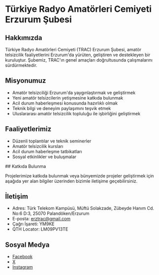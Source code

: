# Türkiye Radyo Amatörleri Cemiyeti Erzurum Şubesi

## Hakkımızda

Türkiye Radyo Amatörleri Cemiyeti (TRAC) Erzurum Şubesi, amatör telsizcilik faaliyetlerini Erzurum'da yürüten, geliştiren ve destekleyen bir kuruluştur. Şubemiz, TRAC'ın genel amaçları doğrultusunda çalışmalarını sürdürmektedir.

## Misyonumuz

- Amatör telsizciliği Erzurum'da yaygınlaştırmak ve geliştirmek
- Yeni amatör telsizcilerin yetişmesine katkıda bulunmak
- Acil durum haberleşmesi konusunda hazırlıklı olmak
- Teknik bilgi ve deneyim paylaşımını teşvik etmek
- Uluslararası amatör telsizcilik topluluğu ile işbirliğini geliştirmek

## Faaliyetlerimiz

- Düzenli toplantılar ve teknik seminerler
- Amatör telsizcilik kursları
- Acil durum haberleşme tatbikatları
- Sosyal etkinlikler ve buluşmalar

## Katkıda Bulunma

Projelerimize katkıda bulunmak veya bünyemizde projeler geliştirmek için aşağıda yer alan bilgiler üzerinden bizimle iletişime geçebilirsiniz.

## İletişim

- Adres: Türk Telekom Kampüsü, Müftü Solakzade, Zübeyde Hanım Cd. No:6 D:3, 25070 Palandöken/Erzurum
- E-posta: erztrac@gmail.com
- Çağrı İşareti: YM9KE
- QTH Locator: LM09PV13TE

## Sosyal Medya

- [Facebook](https://www.facebook.com/people/TRAC-Erzurum-%C5%9Eube-Ba%C5%9Fkanl%C4%B1%C4%9F%C4%B1/61568500871080/)
- [X](https://x.com/ErzurumTrac)
- [Instagram](https://www.instagram.com/tracerzurum)
